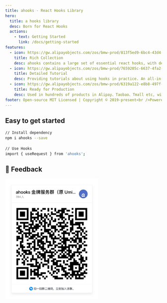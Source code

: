 ```yaml
---
title: ahooks - React Hooks Library
hero:
  title: a hooks library
  desc: Born for React Hooks
  actions:
    - text: Getting Started
      link: /docs/getting-started
features:
  - icon: https://gw.alipayobjects.com/zos/bmw-prod/813f5ed9-6bc4-43d4-9f74-ec81ecf35733/k7htg6n4_w144_h144.png
    title: Rich Collection
    desc: ahooks contains a large set of essential react hooks, with demos and examples for each one of them.
  - icon: https://gw.alipayobjects.com/zos/bmw-prod/7659205c-6637-4fa2-8529-d32e5818304b/k7htflfb_w144_h144.png
    title: Detailed Tutorial
    desc: Providing tutorials about using hooks in practice. An all-in-one place to learn for pro coders and newcomers.
  - icon: https://gw.alipayobjects.com/zos/bmw-prod/6319a122-e8b8-497f-9b45-37cfbe77edaa/k7htfx7t_w144_h144.png
    title: Ready for Production
    desc: Used in hundreds of products in Alipay、Taobao、Tmall etc, with high quality and robustness.
footer: Open-source MIT Licensed | Copyright © 2019-present<br />Powered by [dumi](https://d.umijs.org)
---
```


## Easy to get started

```bash
// Install dependency
npm i ahooks --save

// Use Hooks
import { useRequest } from 'ahooks';
```

## 👥 Feedback

<img src="https://raw.githubusercontent.com/alibaba/hooks/master/dingtalk.jpg" width="300" />
